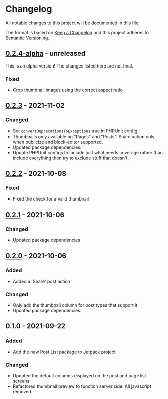 # Changelog

All notable changes to this project will be documented in this file.

The format is based on [Keep a Changelog](https://keepachangelog.com/en/1.0.0/)
and this project adheres to [Semantic Versioning](https://semver.org/spec/v2.0.0.html).

## [0.2.4-alpha] - unreleased

This is an alpha version! The changes listed here are not final.

### Fixed
- Crop thumbnail images using the correct aspect ratio

## [0.2.3] - 2021-11-02
### Changed
- Set `convertDeprecationsToExceptions` true in PHPUnit config.
- Thumbnails only available on "Pages" and "Posts". Share action only when publicize and block-editor supported.
- Updated package dependencies.
- Update PHPUnit configs to include just what needs coverage rather than include everything then try to exclude stuff that doesn't.

## [0.2.2] - 2021-10-08
### Fixed
- Fixed the check for a valid thumbnail

## [0.2.1] - 2021-10-06
### Changed
- Updated package dependencies

## [0.2.0] - 2021-10-06
### Added
- Added a 'Share' post action

### Changed
- Only add the thumbnail column for post types that support it
- Updated package dependencies.

## 0.1.0 - 2021-09-22
### Added
- Add the new Post List package to Jetpack project

### Changed
- Updated the default columns displayed on the post and page list screens
- Refactored thumbnail preview to function server side. All javascript removed.

[0.2.4-alpha]: https://github.com/automattic/jetpack-post-list/compare/v0.2.3...v0.2.4-alpha
[0.2.3]: https://github.com/automattic/jetpack-post-list/compare/v0.2.2...v0.2.3
[0.2.2]: https://github.com/automattic/jetpack-post-list/compare/v0.2.1...v0.2.2
[0.2.1]: https://github.com/automattic/jetpack-post-list/compare/v0.2.0...v0.2.1
[0.2.0]: https://github.com/automattic/jetpack-post-list/compare/v0.1.0...v0.2.0
